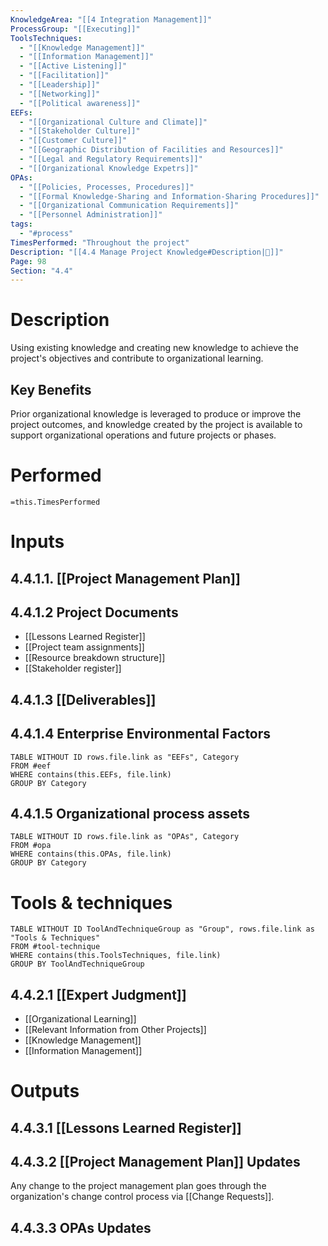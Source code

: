 ```yaml
---
KnowledgeArea: "[[4 Integration Management]]"
ProcessGroup: "[[Executing]]"
ToolsTechniques:
  - "[[Knowledge Management]]"
  - "[[Information Management]]"
  - "[[Active Listening]]"
  - "[[Facilitation]]"
  - "[[Leadership]]"
  - "[[Networking]]"
  - "[[Political awareness]]"
EEFs:
  - "[[Organizational Culture and Climate]]"
  - "[[Stakeholder Culture]]"
  - "[[Customer Culture]]"
  - "[[Geographic Distribution of Facilities and Resources]]"
  - "[[Legal and Regulatory Requirements]]"
  - "[[Organizational Knowledge Expetrs]]"
OPAs:
  - "[[Policies, Processes, Procedures]]"
  - "[[Formal Knowledge-Sharing and Information-Sharing Procedures]]"
  - "[[Organizational Communication Requirements]]"
  - "[[Personnel Administration]]"
tags:
  - "#process"
TimesPerformed: "Throughout the project"
Description: "[[4.4 Manage Project Knowledge#Description|📝]]"
Page: 98
Section: "4.4"
---
```

# Description
Using existing knowledge and creating new knowledge to achieve the project's objectives and contribute to organizational learning.
## Key Benefits
Prior organizational knowledge is leveraged to produce or improve the project outcomes, and knowledge created by the project is available to support organizational operations and future projects or phases.
# Performed
`=this.TimesPerformed`
# Inputs
## 4.4.1.1. [[Project Management Plan]]
## 4.4.1.2 Project Documents
- [[Lessons Learned Register]]
- [[Project team assignments]]
- [[Resource breakdown structure]]
- [[Stakeholder register]]
## 4.4.1.3 [[Deliverables]]
## 4.4.1.4 Enterprise Environmental Factors
```dataview
TABLE WITHOUT ID rows.file.link as "EEFs", Category
FROM #eef
WHERE contains(this.EEFs, file.link)
GROUP BY Category
```
## 4.4.1.5 Organizational process assets
```dataview
TABLE WITHOUT ID rows.file.link as "OPAs", Category
FROM #opa
WHERE contains(this.OPAs, file.link)
GROUP BY Category
```
# Tools & techniques
```dataview
TABLE WITHOUT ID ToolAndTechniqueGroup as "Group", rows.file.link as "Tools & Techniques"
FROM #tool-technique
WHERE contains(this.ToolsTechniques, file.link)
GROUP BY ToolAndTechniqueGroup
```
## 4.4.2.1 [[Expert Judgment]]
- [[Organizational Learning]]
- [[Relevant Information from Other Projects]]
- [[Knowledge Management]]
- [[Information Management]]
# Outputs
## 4.4.3.1 [[Lessons Learned Register]]
## 4.4.3.2 [[Project Management Plan]] Updates
Any change to the project management plan goes through the organization's change control process via [[Change Requests]].
## 4.4.3.3 OPAs Updates

